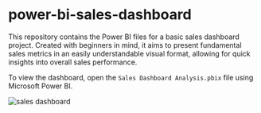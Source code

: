 # power-bi-sales-dashboard
This repository contains the Power BI files for a basic sales dashboard project. Created with beginners in mind, it aims to present fundamental sales metrics in an easily understandable visual format, allowing for quick insights into overall sales performance.

To view the dashboard, open the `Sales Dashboard Analysis.pbix` file using Microsoft Power BI.

![sales dashboard](https://github.com/user-attachments/assets/b7229d3f-00d4-417a-bfc2-fb0a19507f8b)
